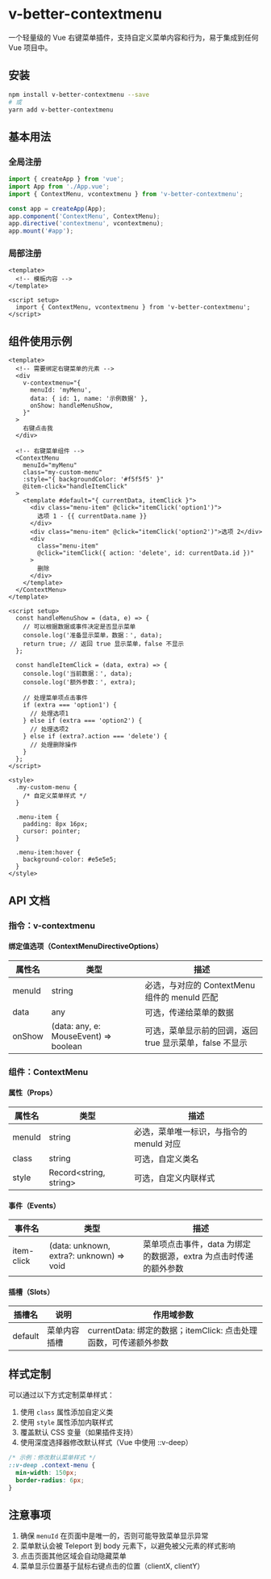 # v-better-contextmenu

一个轻量级的 Vue 右键菜单插件，支持自定义菜单内容和行为，易于集成到任何 Vue 项目中。

## 安装

```bash
npm install v-better-contextmenu --save
# 或
yarn add v-better-contextmenu
```

## 基本用法

### 全局注册

```javascript
import { createApp } from 'vue';
import App from './App.vue';
import { ContextMenu, vcontextmenu } from 'v-better-contextmenu';

const app = createApp(App);
app.component('ContextMenu', ContextMenu);
app.directive('contextmenu', vcontextmenu);
app.mount('#app');
```

### 局部注册

```vue
<template>
  <!-- 模板内容 -->
</template>

<script setup>
  import { ContextMenu, vcontextmenu } from 'v-better-contextmenu';
</script>
```

## 组件使用示例

```vue
<template>
  <!-- 需要绑定右键菜单的元素 -->
  <div
    v-contextmenu="{
      menuId: 'myMenu',
      data: { id: 1, name: '示例数据' },
      onShow: handleMenuShow,
    }"
  >
    右键点击我
  </div>

  <!-- 右键菜单组件 -->
  <ContextMenu
    menuId="myMenu"
    class="my-custom-menu"
    :style="{ backgroundColor: '#f5f5f5' }"
    @item-click="handleItemClick"
  >
    <template #default="{ currentData, itemClick }">
      <div class="menu-item" @click="itemClick('option1')">
        选项 1 - {{ currentData.name }}
      </div>
      <div class="menu-item" @click="itemClick('option2')">选项 2</div>
      <div
        class="menu-item"
        @click="itemClick({ action: 'delete', id: currentData.id })"
      >
        删除
      </div>
    </template>
  </ContextMenu>
</template>

<script setup>
  const handleMenuShow = (data, e) => {
    // 可以根据数据或事件决定是否显示菜单
    console.log('准备显示菜单，数据：', data);
    return true; // 返回 true 显示菜单，false 不显示
  };

  const handleItemClick = (data, extra) => {
    console.log('当前数据：', data);
    console.log('额外参数：', extra);

    // 处理菜单项点击事件
    if (extra === 'option1') {
      // 处理选项1
    } else if (extra === 'option2') {
      // 处理选项2
    } else if (extra?.action === 'delete') {
      // 处理删除操作
    }
  };
</script>

<style>
  .my-custom-menu {
    /* 自定义菜单样式 */
  }

  .menu-item {
    padding: 8px 16px;
    cursor: pointer;
  }

  .menu-item:hover {
    background-color: #e5e5e5;
  }
</style>
```

## API 文档

### 指令：v-contextmenu

#### 绑定值选项（ContextMenuDirectiveOptions）

| 属性名 | 类型                                  | 描述                                                  |
|--------|---------------------------------------|-----------------------------------------------------|
| menuId | string                                | 必选，与对应的 ContextMenu 组件的 menuId 匹配          |
| data   | any                                   | 可选，传递给菜单的数据                                 |
| onShow | (data: any, e: MouseEvent) => boolean | 可选，菜单显示前的回调，返回 true 显示菜单，false 不显示 |

### 组件：ContextMenu

#### 属性（Props）

| 属性名 | 类型                   | 描述                                   |
|--------|------------------------|--------------------------------------|
| menuId | string                 | 必选，菜单唯一标识，与指令的 menuId 对应 |
| class  | string                 | 可选，自定义类名                        |
| style  | Record<string, string> | 可选，自定义内联样式                    |

#### 事件（Events）

| 事件名     | 类型                                     | 描述                                                            |
|------------|------------------------------------------|---------------------------------------------------------------|
| item-click | (data: unknown, extra?: unknown) => void | 菜单项点击事件，data 为绑定的数据源，extra 为点击时传递的额外参数 |

#### 插槽（Slots）

| 插槽名  | 说明         | 作用域参数                                                     |
|---------|------------|-----------------------------------------------------------|
| default | 菜单内容插槽 | currentData: 绑定的数据；itemClick: 点击处理函数，可传递额外参数 |

## 样式定制

可以通过以下方式定制菜单样式：

1. 使用 `class` 属性添加自定义类
2. 使用 `style` 属性添加内联样式
3. 覆盖默认 CSS 变量（如果插件支持）
4. 使用深度选择器修改默认样式（Vue 中使用 ::v-deep）

```css
/* 示例：修改默认菜单样式 */
::v-deep .context-menu {
  min-width: 150px;
  border-radius: 6px;
}
```

## 注意事项

1. 确保 `menuId` 在页面中是唯一的，否则可能导致菜单显示异常
2. 菜单默认会被 Teleport 到 body 元素下，以避免被父元素的样式影响
3. 点击页面其他区域会自动隐藏菜单
4. 菜单显示位置基于鼠标右键点击的位置（clientX, clientY）
